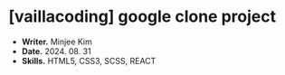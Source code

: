 # [vaillacoding] google clone project

- __Writer.__ Minjee Kim
- __Date.__ 2024. 08. 31
- __Skills.__ HTML5, CSS3, SCSS, REACT